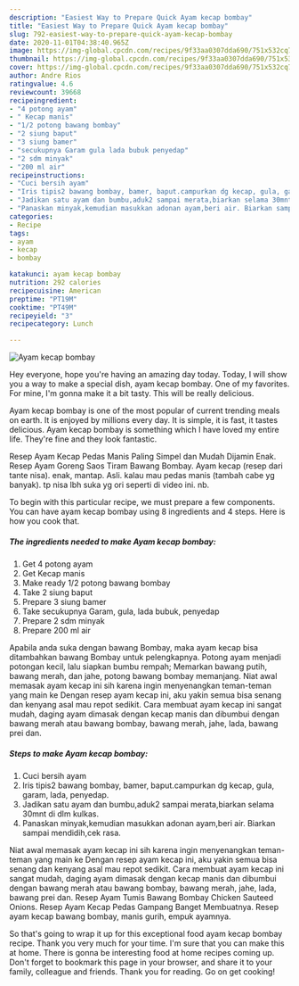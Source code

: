 ```yaml
---
description: "Easiest Way to Prepare Quick Ayam kecap bombay"
title: "Easiest Way to Prepare Quick Ayam kecap bombay"
slug: 792-easiest-way-to-prepare-quick-ayam-kecap-bombay
date: 2020-11-01T04:38:40.965Z
image: https://img-global.cpcdn.com/recipes/9f33aa0307dda690/751x532cq70/ayam-kecap-bombay-foto-resep-utama.jpg
thumbnail: https://img-global.cpcdn.com/recipes/9f33aa0307dda690/751x532cq70/ayam-kecap-bombay-foto-resep-utama.jpg
cover: https://img-global.cpcdn.com/recipes/9f33aa0307dda690/751x532cq70/ayam-kecap-bombay-foto-resep-utama.jpg
author: Andre Rios
ratingvalue: 4.6
reviewcount: 39668
recipeingredient:
- "4 potong ayam"
- " Kecap manis"
- "1/2 potong bawang bombay"
- "2 siung baput"
- "3 siung bamer"
- "secukupnya Garam gula lada bubuk penyedap"
- "2 sdm minyak"
- "200 ml air"
recipeinstructions:
- "Cuci bersih ayam"
- "Iris tipis2 bawang bombay, bamer, baput.campurkan dg kecap, gula, garam, lada, penyedap."
- "Jadikan satu ayam dan bumbu,aduk2 sampai merata,biarkan selama 30mnt di dlm kulkas."
- "Panaskan minyak,kemudian masukkan adonan ayam,beri air. Biarkan sampai mendidih,cek rasa."
categories:
- Recipe
tags:
- ayam
- kecap
- bombay

katakunci: ayam kecap bombay 
nutrition: 292 calories
recipecuisine: American
preptime: "PT19M"
cooktime: "PT49M"
recipeyield: "3"
recipecategory: Lunch

---
```



![Ayam kecap bombay](https://img-global.cpcdn.com/recipes/9f33aa0307dda690/751x532cq70/ayam-kecap-bombay-foto-resep-utama.jpg)

Hey everyone, hope you're having an amazing day today. Today, I will show you a way to make a special dish, ayam kecap bombay. One of my favorites. For mine, I'm gonna make it a bit tasty. This will be really delicious.

Ayam kecap bombay is one of the most popular of current trending meals on earth. It is enjoyed by millions every day. It is simple, it is fast, it tastes delicious. Ayam kecap bombay is something which I have loved my entire life. They're fine and they look fantastic.

Resep Ayam Kecap Pedas Manis Paling Simpel dan Mudah Dijamin Enak. Resep Ayam Goreng Saos Tiram Bawang Bombay. Ayam kecap (resep dari tante nisa). enak, mantap. Asli. kalau mau pedas manis (tambah cabe yg banyak). tp nisa lbh suka yg ori seperti di video ini. nb.


To begin with this particular recipe, we must prepare a few components. You can have ayam kecap bombay using 8 ingredients and 4 steps. Here is how you cook that.

<!--inarticleads1-->

##### The ingredients needed to make Ayam kecap bombay:

1. Get 4 potong ayam
1. Get  Kecap manis
1. Make ready 1/2 potong bawang bombay
1. Take 2 siung baput
1. Prepare 3 siung bamer
1. Take secukupnya Garam, gula, lada bubuk, penyedap
1. Prepare 2 sdm minyak
1. Prepare 200 ml air


Apabila anda suka dengan bawang Bombay, maka ayam kecap bisa ditambahkan bawang Bombay untuk pelengkapnya. Potong ayam menjadi potongan kecil, lalu siapkan bumbu rempah; Memarkan bawang putih, bawang merah, dan jahe, potong bawang bombay memanjang. Niat awal memasak ayam kecap ini sih karena ingin menyenangkan teman-teman yang main ke Dengan resep ayam kecap ini, aku yakin semua bisa senang dan kenyang asal mau repot sedikit. Cara membuat ayam kecap ini sangat mudah, daging ayam dimasak dengan kecap manis dan dibumbui dengan bawang merah atau bawang bombay, bawang merah, jahe, lada, bawang prei dan. 

<!--inarticleads2-->

##### Steps to make Ayam kecap bombay:

1. Cuci bersih ayam
1. Iris tipis2 bawang bombay, bamer, baput.campurkan dg kecap, gula, garam, lada, penyedap.
1. Jadikan satu ayam dan bumbu,aduk2 sampai merata,biarkan selama 30mnt di dlm kulkas.
1. Panaskan minyak,kemudian masukkan adonan ayam,beri air. Biarkan sampai mendidih,cek rasa.


Niat awal memasak ayam kecap ini sih karena ingin menyenangkan teman-teman yang main ke Dengan resep ayam kecap ini, aku yakin semua bisa senang dan kenyang asal mau repot sedikit. Cara membuat ayam kecap ini sangat mudah, daging ayam dimasak dengan kecap manis dan dibumbui dengan bawang merah atau bawang bombay, bawang merah, jahe, lada, bawang prei dan. Resep Ayam Tumis Bawang Bombay Chicken Sauteed Onions. Resep Ayam Kecap Pedas Gampang Banget Membuatnya. Resep ayam kecap bawang bombay, manis gurih, empuk ayamnya. 

So that's going to wrap it up for this exceptional food ayam kecap bombay recipe. Thank you very much for your time. I'm sure that you can make this at home. There is gonna be interesting food at home recipes coming up. Don't forget to bookmark this page in your browser, and share it to your family, colleague and friends. Thank you for reading. Go on get cooking!
